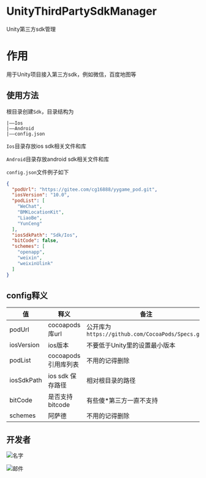 # UnityThirdPartySdkManager
Unity第三方sdk管理

# 作用
用于Unity项目接入第三方sdk，例如微信，百度地图等

## 使用方法
根目录创建`Sdk`，目录结构为
```
|——Ios
|——Android
|——config.json
```
`Ios`目录存放ios sdk相关文件和库

`Android`目录存放android sdk相关文件和库

`config.json`文件例子如下
```json
{
  "podUrl": "https://gitee.com/cg16888/yygame_pod.git",
  "iosVersion": "10.0",
  "podList": [
    "WeChat",
    "BMKLocationKit",
    "LiaoBe",
    "YunCeng"
  ],
  "iosSdkPath": "Sdk/Ios",
  "bitCode": false,
  "schemes": [
    "openapp",
    "weixin",
    "weixinUlink"
  ]
}
```
## config释义
 
值 | 释义 | 备注
---- | ----- | ------  
podUrl | cocoapods库url | 公开库为`https://github.com/CocoaPods/Specs.git` 
iosVersion | ios版本 | 不要低于Unity里的设置最小版本
podList | cocoapods引用库列表 | 不用的记得删除
iosSdkPath | ios sdk 保存路径 | 相对根目录的路径
bitCode | 是否支持bitcode | 有些傻*第三方一直不支持
schemes | 阿萨德 | 不用的记得删除
    


## 开发者
![名字](https://wx3.sinaimg.cn/mw690/8a323e5cly1gcr72ahmikj203h01qgli.jpg)

![邮件](https://wx4.sinaimg.cn/mw690/8a323e5cly1gcr72ahqsej209l01jq31.jpg)